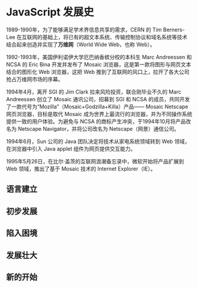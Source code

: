 # JavaScript 发展史

1989-1990年，为了能够满足学术界信息共享的需求，CERN 的 Tim Berners-Lee 在互联网的基础上，将已有的超文本系统、传输控制协议和域名系统等技术结合起来创造并实现了**万维网**（World Wide Web，也称 Web）。

1992-1993年，美国伊利诺伊大学厄巴纳香槟分校的本科生 Marc Andreessen 和 NCSA 的 Eric Bina 开发并发布了 Mosaic 浏览器，这是第一款将图形与网页文本结合的图形化 Web 浏览器，这把 Web 推到了互联网的风口上，拉开了各大公司抢占万维网市场的序幕。

1994年4月，离开 SGI 的 Jim Clark 拉来风险投资，联合刚毕业不久的 Marc Andreessen 创立了 Mosaic 通讯公司，招募到 SGI 和 NCSA 的成员，共同开发了一款代号为“Mozilla”（Mosaic+Godzilla+Killa）产品—— Mosaic Netscape 网页浏览器，目标是取代 Mosaic 成为世界上最流行的浏览器，并为不同操作系统提供一致的用户体验。为避免与 NCSA 的商标产生冲突，于1994年10月将产品改名为 Netscape Navigator，并将公司改名为 Netscape（网景）通信公司。

1994年6月，Sun 公司的 Java 团队决定将技术从家电系统领域转到 Web 领域，在浏览器中引入 Java applet 组件为网页提供交互能力。

1995年5月26日，在比尔·盖茨的互联网浪潮备忘录中，微软开始将产品扩展到 Web 领域，推出了基于 Mosaic 技术的 Internet Explorer（IE）。
## 语言建立

## 初步发展

## 陷入困境

## 发展壮大

## 新的开始